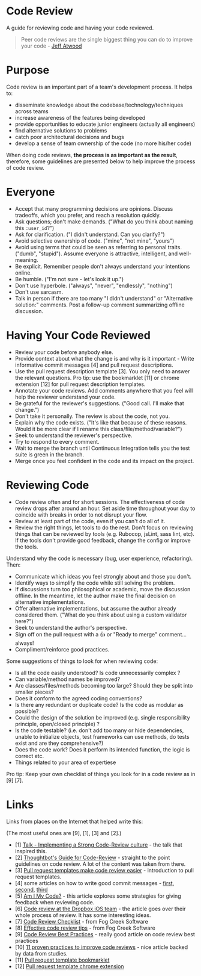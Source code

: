 # Code Review
A guide for reviewing code and having your code reviewed.

> Peer code reviews are the single biggest thing you can do to improve your code - [Jeff Atwood](http://blog.codinghorror.com/code-reviews-just-do-it/)

# Purpose
Code review is an important part of a team's development process. It helps to:

* disseminate knowledge about the codebase/technology/techniques across teams
* increase awareness of the features being developed
* provide opportunities to educate junior engineers (actually all engineers)
* find alternative solutions to problems
* catch poor architectural decisions and bugs
* develop a sense of team ownership of the code (no more his/her code)

When doing code reviews, **the process is as important as the result**, therefore, some guidelines are presented below to help improve the process of code review.

# Everyone
* Accept that many programming decisions are opinions. Discuss tradeoffs, which
  you prefer, and reach a resolution quickly.
* Ask questions; don't make demands. ("What do you think about naming this
  `:user_id`?")
* Ask for clarification. ("I didn't understand. Can you clarify?")
* Avoid selective ownership of code. ("mine", "not mine", "yours")
* Avoid using terms that could be seen as referring to personal traits. ("dumb",
  "stupid"). Assume everyone is attractive, intelligent, and well-meaning.
* Be explicit. Remember people don't always understand your intentions online.
* Be humble. ("I'm not sure - let's look it up.")
* Don't use hyperbole. ("always", "never", "endlessly", "nothing")
* Don't use sarcasm.
* Talk in person if there are too many "I didn't understand" or "Alternative
  solution:" comments. Post a follow-up comment summarizing offline discussion.

# Having Your Code Reviewed
* Review your code before anybody else.
* Provide context about what the change is and why is it important - Write informative commit messages [4] and pull request descriptions.
* Use the pull request description template [3]. You only need to answer the relevant questions. Pro tip: use the bookmarklet [11] or chrome extension [12] for pull request description templates.
* Annotate your code reviews. Add comments anywhere that you feel will help the reviewer understand your code.
* Be grateful for the reviewer's suggestions. ("Good call. I'll make that
  change.")
* Don't take it personally. The review is about the code, not you.
* Explain why the code exists. ("It's like that because of these reasons. Would
  it be more clear if I rename this class/file/method/variable?")
* Seek to understand the reviewer's perspective.
* Try to respond to every comment.
* Wait to merge the branch until Continuous Integration
  tells you the test suite is green in the branch.
* Merge once you feel confident in the code and its impact on the project.

# Reviewing Code
* Code review often and for short sessions. The effectiveness of code review drops after around an hour. Set aside time throughout your day to coincide with breaks in order to not disrupt your flow.
* Review at least part of the code, even if you can't do all of it.
* Review the right things, let tools to do the rest. Don't focus on reviewing things that can be reviewed by tools (e.g. Rubocop, jsLint, sass lint, etc). If the tools don't provide good feedback, change the config or improve the tools.

Understand why the code is necessary (bug, user experience, refactoring). Then:

* Communicate which ideas you feel strongly about and those you don't.
* Identify ways to simplify the code while still solving the problem.
* If discussions turn too philosophical or academic, move the discussion offline. In the meantime, let the
  author make the final decision on alternative implementations.
* Offer alternative implementations, but assume the author already considered
  them. ("What do you think about using a custom validator here?")
* Seek to understand the author's perspective.
* Sign off on the pull request with a :thumbsup: or "Ready to merge" comment... always!
* Compliment/reinforce good practices.

Some suggestions of things to look for when reviewing code:

* Is all the code easily understood? Is code unnecessarily complex ?
* Can variable/method names be improved?
* Are classes/files/methods becoming too large? Should they be split into smaller pieces?
* Does it conform to the agreed coding conventions?
* Is there any redundant or duplicate code? Is the code as modular as possible?
* Could the design of the solution be improved (e.g. single responsibility principle, open/closed principle) ?
* Is the code testable? (i.e. don't add too many or hide dependencies, unable to initialize objects, test frameworks can use methods, do tests exist and are they comprehensive?)
* Does the code work? Does it perform its intended function, the logic is correct etc.
* Things related to your area of expertiese

Pro tip: Keep your own checklist of things you look for in a code review as in [9] [7].

# Links
Links from places on the Internet that helped write this:

(The most useful ones are [9], [1], [3] and [2].)

* [1] [Talk - Implementing a Strong Code-Review culture](https://www.youtube.com/watch?v=PJjmw9TRB7s) - the talk that inspired this.
* [2] [Thoughtbot's Guide for Code-Review](https://github.com/thoughtbot/guides/blob/master/code-review/README.md) - straight to the point guidelines on code review. A lot of the content was taken from there.
* [3]  [Pull request templates make code review easier](https://quickleft.com/blog/pull-request-templates-make-code-review-easier/) - introduction to pull request templates.
* [4] some articles on how to write good commit messages - [first](http://tbaggery.com/2008/04/19/a-note-about-git-commit-messages.html), [second](http://www.slideshare.net/TarinGamberini/commit-messages-goodpractices),  [third](https://wiki.openstack.org/wiki/GitCommitMessages)
* [5] [Am I My Code?](http://mfeckie.github.io/Am-I-My-Code/) - this article explores some strategies for giving feedback when reviewing code.
* [6] [Code review at the Dropbox iOS team](http://www.objc.io/issue-22/dropbox.html) - the article goes over their whole process of review. It has some interesting ideas.
* [7] [Code Review Checklist](http://blog.fogcreek.com/increase-defect-detection-with-our-code-review-checklist-example/) - from Fog Creek Software
* [8] [Effective code review tips](http://blog.fogcreek.com/effective-code-reviews-9-tips-from-a-converted-skeptic/) - from Fog Creek Software
* [9] [Code Review Best Practices](http://kevinlondon.com/2015/05/05/code-review-best-practices.html) - really good article on code review best practices
* [10] [11 proven practices to improve code reviews](http://www.ibm.com/developerworks/rational/library/11-proven-practices-for-peer-review/) - nice article backed by data from studies.
* [11] [Pull request template bookmarklet](https://quickleft.com/blog/pull-request-template-bookmarklet/)
* [12] [Pull request template chrome extension](https://github.com/sprintly/pull-request-template-chrome-extension)
